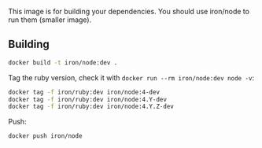 This image is for building your dependencies. You should use
iron/node to run them (smaller image).

## Building

```sh
docker build -t iron/node:dev .
```

Tag the ruby version, check it with `docker run --rm iron/node:dev node -v`:

```sh
docker tag -f iron/ruby:dev iron/node:4-dev
docker tag -f iron/ruby:dev iron/node:4.Y-dev
docker tag -f iron/ruby:dev iron/node:4.Y.Z-dev
```


Push:

```sh
docker push iron/node
```
